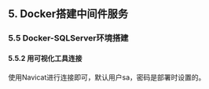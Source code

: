 ## 5. Docker搭建中间件服务
### 5.5 Docker-SQLServer环境搭建
#### 5.5.2 用可视化工具连接

使用Navicat进行连接即可，默认用户sa，密码是部署时设置的。
